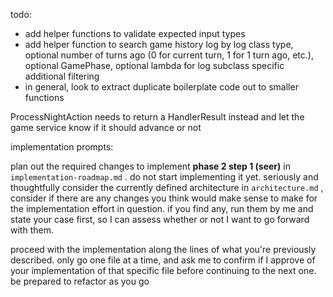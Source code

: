 todo:

- add helper functions to validate expected input types
- add helper function to search game history log by log class type, optional number of turns ago (0 for current turn, 1 for 1 turn ago, etc.), optional GamePhase, optional lambda for log subclass specific additional filtering
- in general, look to extract duplicate boilerplate code out to smaller functions


ProcessNightAction needs to return a HandlerResult instead and let the game service know if it should advance or not


implementation prompts:

plan out the required changes to implement **phase 2 step 1 (seer)** in `implementation-roadmap.md` . do not start implementing it yet. seriously and thoughtfully consider the currently defined architecture in `architecture.md` , consider if there are any changes you think would make sense to make for the implementation effort in question. if you find any, run them by me and state your case first, so I can assess whether or not I want to go forward with them. 


proceed with the implementation along the lines of what you're previously described. only go one file at a time, and ask me to confirm if I approve of your implementation of that specific file before continuing to the next one. be prepared to refactor as you go